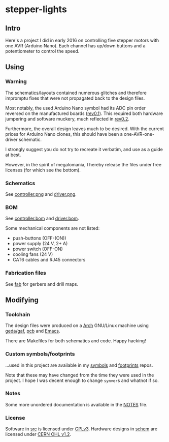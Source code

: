 # stepper-lights

## Intro

Here's a project I did in early 2016 on controlling five stepper
motors with one AVR (Arduino Nano). Each channel has up/down
buttons and a potentiometer to control the speed.


## Using

### Warning

The schematics/layouts contained numerous glitches and therefore
impromptu fixes that were not propagated back to the design files.

Most notably, the used Arduino Nano symbol had its ADC pin order
reversed on the manufactured boards ([rev0.1](releases/tag/rev0.1)).
This required both hardware jumpering and software muckery, much
reflected in [rev0.2](releases/tag/rev0.2).

Furthermore, the overall design leaves much to be desired. With
the current prices for Arduino Nano clones, this should have been
a one-AVR-one-driver schematic.

I strongly suggest you do not try to recreate it verbatim, and use
as a guide at best.

However, in the spirit of megalomania, I hereby release the files
under free licenses (for which see the bottom).


### Schematics

See [controller.png](schem/controller.png) and
[driver.png](schem/driver.png).


### BOM

See [controller.bom](schem/controller.bom) and
[driver.bom](schem/driver.bom).

Some mechanical components are not listed:

* push-buttons (OFF-(ON))
* power supply (24 V, 2+ A)
* power switch (OFF-ON)
* cooling fans (24 V)
* CAT6 cables and RJ45 connectors


### Fabrication files

See [fab](schem/fab) for gerbers and drill maps.


## Modifying

### Toolchain

The design files were produced on a [Arch](https://www.archlinux.org/)
GNU/Linux machine using [geda/gaf](http://www.geda-project.org/),
[pcb](http://pcb.geda-project.org/) and
[Emacs](https://www.gnu.org/software/emacs/).

There are Makefiles for both schematics and code. Happy hacking!


### Custom symbols/footprints

...used in this project are available in my
[symbols](https://github.com/rxdtxd/geda-gschem-symbols-rxdtxd) and
[footprints](https://github.com/rxdtxd/geda-pcb-footprints-rxdtxd)
repos.

Note that these may have changed from the time they were used in the
project. I hope I was decent enough to change `symver`s and whatnot if
so.

### Notes

Some more unordered documentation is available in the [NOTES](NOTES)
file.


### License

Software in [src](src/) is licensed under [GPLv3](src/LICENSE). Hardware
designs in [schem](schem/) are licensed under [CERN OHL
v1.2](schem/LICENSE).
